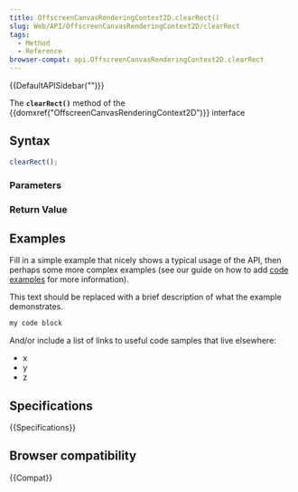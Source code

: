 ```yaml
---
title: OffscreenCanvasRenderingContext2D.clearRect()
slug: Web/API/OffscreenCanvasRenderingContext2D/clearRect
tags:
  - Method
  - Reference
browser-compat: api.OffscreenCanvasRenderingContext2D.clearRect
---
```

{{DefaultAPISidebar("")}}

The **`clearRect()`** method of the {{domxref("OffscreenCanvasRenderingContext2D")}} interface 

## Syntax

```js
clearRect();
```

### Parameters



### Return Value



## Examples

Fill in a simple example that nicely shows a typical usage of the API, then perhaps some more complex examples (see our guide on how to add [code examples](/en-US/docs/MDN/Contribute/Structures/Code_examples) for more information).

This text should be replaced with a brief description of what the example demonstrates.

```js
my code block
```

And/or include a list of links to useful code samples that live elsewhere:

*   x
*   y
*   z

## Specifications

{{Specifications}}

## Browser compatibility

{{Compat}}

